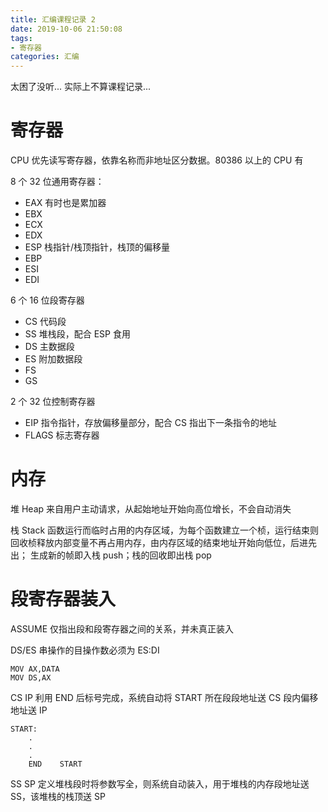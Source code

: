 ```yaml
---
title: 汇编课程记录 2
date: 2019-10-06 21:50:08
tags:
- 寄存器
categories: 汇编
---
```

太困了没听... 实际上不算课程记录...

# 寄存器
CPU 优先读写寄存器，依靠名称而非地址区分数据。80386 以上的 CPU 有 

8 个 32 位通用寄存器：
- EAX 有时也是累加器
- EBX
- ECX
- EDX
- ESP 栈指针/栈顶指针，栈顶的偏移量
- EBP
- ESI
- EDI

6 个 16 位段寄存器
- CS 代码段
- SS 堆栈段，配合 ESP 食用
- DS 主数据段
- ES 附加数据段
- FS
- GS

2 个 32 位控制寄存器
- EIP 指令指针，存放偏移量部分，配合 CS 指出下一条指令的地址
- FLAGS 标志寄存器

# 内存
堆 Heap
来自用户主动请求，从起始地址开始向高位增长，不会自动消失

栈 Stack
函数运行而临时占用的内存区域，为每个函数建立一个桢，运行结束则回收桢释放内部变量不再占用内存，由内存区域的结束地址开始向低位，后进先出；
生成新的帧即入栈 push；栈的回收即出栈 pop

# 段寄存器装入
ASSUME 仅指出段和段寄存器之间的关系，并未真正装入

DS/ES
串操作的目操作数必须为 ES:DI
```
MOV AX,DATA
MOV DS,AX
```

CS IP
利用 END 后标号完成，系统自动将 START 所在段段地址送 CS 段内偏移地址送 IP
```
START:
    .
    .
    .
    END    START
```

SS SP
定义堆栈段时将参数写全，则系统自动装入，用于堆栈的内存段地址送 SS，该堆栈的栈顶送 SP